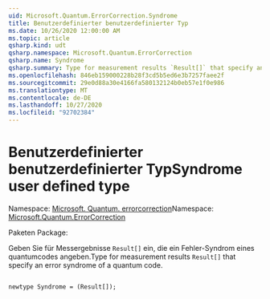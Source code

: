 ```yaml
---
uid: Microsoft.Quantum.ErrorCorrection.Syndrome
title: Benutzerdefinierter benutzerdefinierter Typ
ms.date: 10/26/2020 12:00:00 AM
ms.topic: article
qsharp.kind: udt
qsharp.namespace: Microsoft.Quantum.ErrorCorrection
qsharp.name: Syndrome
qsharp.summary: Type for measurement results `Result[]` that specify an error syndrome of a quantum code.
ms.openlocfilehash: 846eb159000228b28f3cd5b5ed6e3b7257faee2f
ms.sourcegitcommit: 29e0d88a30e4166fa580132124b0eb57e1f0e986
ms.translationtype: MT
ms.contentlocale: de-DE
ms.lasthandoff: 10/27/2020
ms.locfileid: "92702384"
---
```

# <a name="syndrome-user-defined-type"></a><span data-ttu-id="64e4f-102">Benutzerdefinierter benutzerdefinierter Typ</span><span class="sxs-lookup"><span data-stu-id="64e4f-102">Syndrome user defined type</span></span>

<span data-ttu-id="64e4f-103">Namespace: [Microsoft. Quantum. errorcorrection](xref:Microsoft.Quantum.ErrorCorrection)</span><span class="sxs-lookup"><span data-stu-id="64e4f-103">Namespace: [Microsoft.Quantum.ErrorCorrection](xref:Microsoft.Quantum.ErrorCorrection)</span></span>

<span data-ttu-id="64e4f-104">Paketen [](https://nuget.org/packages/)</span><span class="sxs-lookup"><span data-stu-id="64e4f-104">Package: [](https://nuget.org/packages/)</span></span>


<span data-ttu-id="64e4f-105">Geben Sie für Messergebnisse `Result[]` ein, die ein Fehler-Syndrom eines quantumcodes angeben.</span><span class="sxs-lookup"><span data-stu-id="64e4f-105">Type for measurement results `Result[]` that specify an error syndrome of a quantum code.</span></span>

```qsharp

newtype Syndrome = (Result[]);
```

